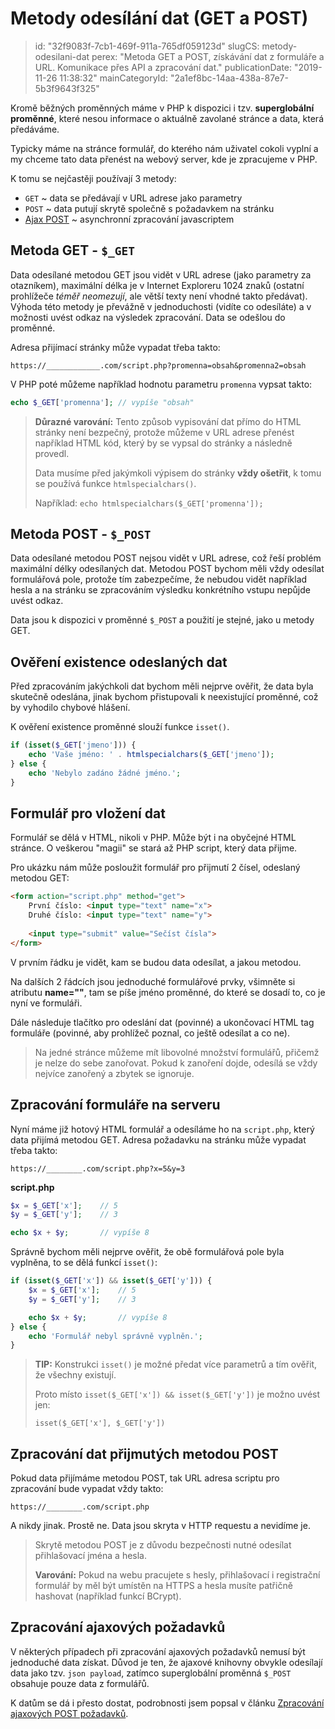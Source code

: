 Metody odesílání dat (GET a POST)
================================

> id: "32f9083f-7cb1-469f-911a-765df059123d"
> slugCS: metody-odesilani-dat
> perex: "Metoda GET a POST, získávání dat z formuláře a URL. Komunikace přes API a zpracování dat."
> publicationDate: "2019-11-26 11:38:32"
> mainCategoryId: "2a1ef8bc-14aa-438a-87e7-5b3f9643f325"

Kromě běžných proměnných máme v PHP k dispozici i tzv. **superglobální proměnné**, které nesou informace o aktuálně zavolané stránce a data, která předáváme.

Typicky máme na stránce formulář, do kterého nám uživatel cokoli vyplní a my chceme tato data přenést na webový server, kde je zpracujeme v PHP.

K tomu se nejčastěji používají 3 metody:

- `GET` ~ data se předávají v URL adrese jako parametry
- `POST` ~ data putují skrytě společně s požadavkem na stránku
- <a href="/ajax-post">Ajax POST</a> ~ asynchronní zpracování javascriptem

Metoda GET - `$_GET`
--------------------

Data odesílané metodou GET jsou vidět v URL adrese (jako parametry za otazníkem), maximální délka je v Internet Exploreru 1024 znaků (ostatní prohlížeče *téměř neomezují*, ale větší texty není vhodné takto předávat). Výhoda této metody je převážně v jednoduchosti (vidíte co odesíláte) a v možnosti uvést odkaz na výsledek zpracování. Data se odešlou do proměnné.

Adresa přijímací stránky může vypadat třeba takto:

`https://____________.com/script.php?promenna=obsah&promenna2=obsah`

V PHP poté můžeme například hodnotu parametru `promenna` vypsat takto:

```php
echo $_GET['promenna'];	// vypíše "obsah"
```

> **Důrazné varování:** Tento způsob vypisování dat přímo do HTML stránky není bezpečný, protože můžeme v URL adrese přenést například HTML kód, který by se vypsal do stránky a následně provedl.
>
> Data musíme před jakýmkoli výpisem do stránky **vždy ošetřit**, k tomu se používá funkce `htmlspecialchars()`.
>
> Například: `echo htmlspecialchars($_GET['promenna']);`

Metoda POST - `$_POST`
----------------------

Data odesílané metodou POST nejsou vidět v URL adrese, což řeší problém maximální délky odesílaných dat. Metodou POST bychom měli vždy odesílat formulářová pole, protože tím zabezpečíme, že nebudou vidět například hesla a na stránku se zpracováním výsledku konkrétního vstupu nepůjde uvést odkaz.

Data jsou k dispozici v proměnné `$_POST` a použití je stejné, jako u metody GET.

Ověření existence odeslaných dat
--------------------------------

Před zpracováním jakýchkoli dat bychom měli nejprve ověřit, že data byla skutečně odeslána, jinak bychom přistupovali
 k neexistující proměnné, což by vyhodilo chybové hlášení.

K ověření existence proměnné slouží funkce `isset()`.

```php
if (isset($_GET['jmeno'])) {
	echo 'Vaše jméno: ' . htmlspecialchars($_GET['jmeno']);
} else {
	echo 'Nebylo zadáno žádné jméno.';
}
```

Formulář pro vložení dat
------------------------

Formulář se dělá v HTML, nikoli v PHP. Může být i na obyčejné HTML stránce. O veškerou "magii" se stará až PHP script, který data přijme.

Pro ukázku nám může posloužit formulář pro přijmutí 2 čísel, odeslaný metodou GET:

```html
<form action="script.php" method="get"> 
	První číslo: <input type="text" name="x">
	Druhé číslo: <input type="text" name="y"> 
	
	<input type="submit" value="Sečíst čísla"> 
</form>
```

V prvním řádku je vidět, kam se budou data odesílat, a jakou metodou.

Na dalších 2 řádcích jsou jednoduché formulářové prvky, všimněte si atributu **name=""**, tam se píše jméno proměnné, do které se dosadí to, co je nyní ve formuláři.

Dále následuje tlačítko pro odeslání dat (povinné) a ukončovací HTML tag formuláře (povinné, aby prohlížeč poznal, co ještě odesílat a co ne).

> Na jedné stránce můžeme mít libovolné množství formulářů, přičemž je nelze do sebe zanořovat. Pokud k zanoření dojde, odesílá se vždy nejvíce zanořený a zbytek se ignoruje.

Zpracování formuláře na serveru
-------------------------------

Nyní máme již hotový HTML formulář a odesíláme ho na `script.php`, který data přijímá metodou GET. Adresa požadavku na stránku může vypadat třeba takto:

`https://________.com/script.php?x=5&y=3`

**script.php** 

```php
$x = $_GET['x'];	// 5
$y = $_GET['y'];	// 3

echo $x + $y;		// vypíše 8
```

Správně bychom měli nejprve ověřit, že obě formulářová pole byla vyplněna, to se dělá funkcí `isset()`:

```php
if (isset($_GET['x']) && isset($_GET['y'])) {
	$x = $_GET['x'];	// 5
	$y = $_GET['y'];	// 3

	echo $x + $y;		// vypíše 8
} else {
	echo 'Formulář nebyl správně vyplněn.';
}
```

> **TIP:** Konstrukci `isset()` je možné předat více parametrů a tím ověřit, že všechny existují.
>
> Proto místo `isset($_GET['x']) && isset($_GET['y'])` je možno uvést jen:
>
> `isset($_GET['x'], $_GET['y'])`

Zpracování dat přijmutých metodou POST
--------------------------------------

Pokud data přijímáme metodou POST, tak URL adresa scriptu pro zpracování bude vypadat vždy takto:

`https://________.com/script.php`

A nikdy jinak. Prostě ne. Data jsou skryta v HTTP requestu a nevidíme je.

> Skrytě metodou POST je z důvodu bezpečnosti nutné odesílat přihlašovací jména a hesla.
>
> **Varování:** Pokud na webu pracujete s hesly, přihlašovací i registrační formulář by měl být umístěn na HTTPS a hesla musíte patřičně hashovat (například funkcí BCrypt).

Zpracování ajaxových požadavků
------------------------------

V některých případech při zpracování ajaxových požadavků nemusí být jednoduché data získat. Důvod je ten, že ajaxové knihovny obvykle odesílají data jako tzv. `json payload`, zatímco superglobální proměnná `$_POST` obsahuje pouze data z formulářů.

K datům se dá i přesto dostat, podrobnosti jsem popsal v článku <a href="/ajax-post">Zpracování ajaxových POST požadavků</a>.
